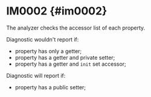 # IM0002 {#im0002}

The analyzer checks the accessor list of each property.

Diagnostic wouldn't report if:
- property has only a getter;
- property has a getter and private setter;
- property has a getter and `init` set accessor;

Diagnostic will report if:
- property has a public setter;